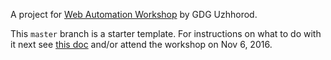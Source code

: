 A project for [Web Automation Workshop](https://plus.google.com/u/0/events/crlqd96sicbh59ap3joiih9lues) by GDG Uzhhorod.

This `master` branch is a starter template.
For instructions on what to do with it next see [this doc](http://bit.ly/gdguzh_sw)
and/or attend the workshop on Nov 6, 2016.